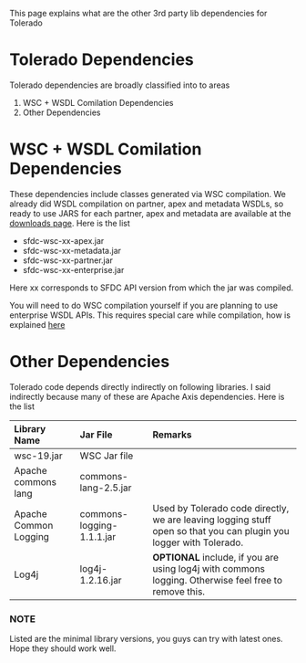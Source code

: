 This page explains what are the other 3rd party lib dependencies for Tolerado

# Tolerado Dependencies #

Tolerado dependencies are broadly classified into to areas

  1. WSC + WSDL Comilation Dependencies
  1. Other Dependencies


# WSC + WSDL Comilation Dependencies #

These dependencies include classes generated via WSC compilation. We already did WSDL compilation on partner, apex and metadata WSDLs, so ready to use JARS for each partner, apex and metadata are available at the [downloads page](http://code.google.com/p/tolerado-sfdc-wsc-apis/downloads/list). Here is the list
  * sfdc-wsc-xx-apex.jar
  * sfdc-wsc-xx-metadata.jar
  * sfdc-wsc-xx-partner.jar
  * sfdc-wsc-xx-enterprise.jar

Here xx corresponds to SFDC API version from which the jar was compiled.

You will need to do WSC compilation yourself if you are planning to use enterprise WSDL APIs. This requires special care while compilation, how is explained [here ](http://code.google.com/p/tolerado-sfdc-wsc-apis/wiki/GettingStartedGuide#WSDL2Java_with_WSC)


# Other Dependencies #

Tolerado code depends directly indirectly on following libraries. I said indirectly because many of these are Apache Axis dependencies. Here is the list

| **Library Name** | **Jar File** | **Remarks** |
|:-----------------|:-------------|:------------|
| wsc-19.jar       | WSC Jar file |             |
| Apache commons lang | commons-lang-2.5.jar |             |
| Apache Common Logging | commons-logging-1.1.1.jar | Used by Tolerado code directly, we are leaving logging stuff open so that you can plugin you logger with Tolerado. |
| Log4j            | log4j-1.2.16.jar | **OPTIONAL** include, if you are using log4j with commons logging. Otherwise feel free to remove this. |

### NOTE ###
Listed are the minimal library versions, you guys can try with latest ones. Hope they should work well.